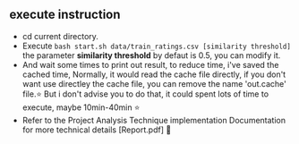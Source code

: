 ## execute instruction
- cd current directory. 
- Execute `bash start.sh data/train_ratings.csv [similarity threshold]`  the parameter **similarity threshold** by defaut is 0.5, you can modify it.
- And wait some times to print out result, to reduce time, i've saved the cached time, Normally, it would read the cache file directly, if you don't want use directley the cache file, you can remove the name 'out.cache' file.⭐️ But i don't advise you to do that, it could spent lots of time to execute, maybe 10min-40min ⭐️
- Refer to the Project Analysis Technique implementation Documentation for more technical details [Report.pdf] 🫰